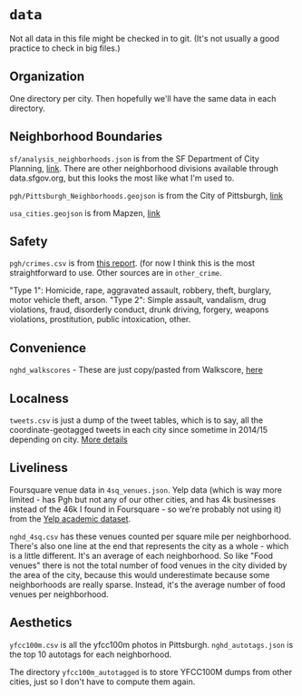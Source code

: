 # `data`

Not all data in this file might be checked in to git. (It's not usually a good practice to check in big files.)

## Organization
One directory per city. Then hopefully we'll have the same data in each directory.

## Neighborhood Boundaries
`sf/analysis_neighborhoods.json` is from the SF Department of City Planning, [link](https://data.sfgov.org/Geographic-Locations-and-Boundaries/Analysis-Neighborhoods/p5b7-5n3h#). There are other neighborhood divisions available through data.sfgov.org, but this looks the most like what I'm used to.

`pgh/Pittsburgh_Neighborhoods.geojson` is from the City of Pittsburgh, [link](https://data.wprdc.org/dataset/pittsburgh-neighborhoods2de67)

`usa_cities.geojson` is from Mapzen, [link](https://mapzen.com/data/borders/)

## Safety

`pgh/crimes.csv` is from [this report](http://apps.pittsburghpa.gov/pghbop/ANNUAL_REPORT_DRAFT_2015_May_31.pdf). (for now I think this is the most straightforward to use. Other sources are in `other_crime`.

"Type 1": Homicide, rape, aggravated assault, robbery, theft, burglary, motor vehicle theft, arson. "Type 2": Simple assault, vandalism, drug violations, fraud, disorderly conduct, drunk driving, forgery, weapons violations, prostitution, public intoxication, other.

## Convenience

`nghd_walkscores` - These are just copy/pasted from Walkscore, [here](https://www.walkscore.com/CA/San_Francisco)

## Localness

`tweets.csv` is just a dump of the tweet tables, which is to say, all the coordinate-geotagged tweets in each city since sometime in 2014/15 depending on city. [More details](talesnideas.blogspot.com/2016/02/welcome-to-domo.html)

## Liveliness

Foursquare venue data in `4sq_venues.json`. Yelp data (which is way more limited - has Pgh but not any of our other cities, and has 4k businesses instead of the 46k I found in Foursquare - so we're probably not using it) from the [Yelp academic dataset](https://www.yelp.com/dataset_challenge/dataset).

`nghd_4sq.csv` has these venues counted per square mile per neighborhood. There's also one line at the end that represents the city as a whole - which is a little different. It's an average of each neighborhood. So like "Food venues" there is not the total number of food venues in the city divided by the area of the city, because this would underestimate because some neighborhoods are really sparse. Instead, it's the average number of food venues per neighborhood.

## Aesthetics
`yfcc100m.csv` is all the yfcc100m photos in Pittsburgh. `nghd_autotags.json` is the top 10 autotags for each neighborhood.

The directory `yfcc100m_autotagged` is to store YFCC100M dumps from other cities, just so I don't have to compute them again.
